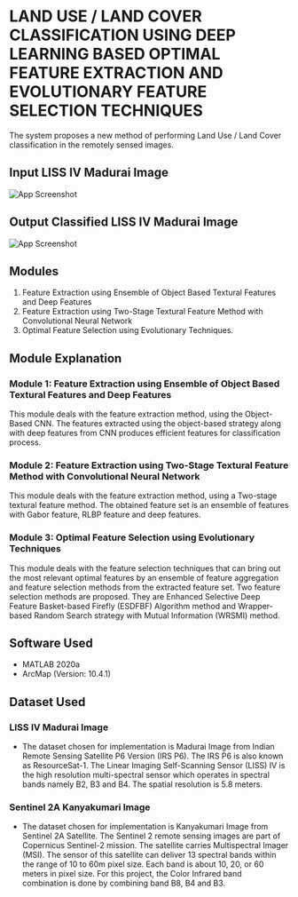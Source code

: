 
# LAND USE / LAND COVER CLASSIFICATION USING DEEP LEARNING BASED OPTIMAL FEATURE EXTRACTION AND EVOLUTIONARY FEATURE SELECTION TECHNIQUES

The system proposes a new method of performing Land Use / Land Cover classification in the remotely sensed images. 


## Input LISS IV Madurai Image

![App Screenshot](https://github.com/GladimaNisia/Ph.D-Project/assets/156109220/d982e490-a386-4be1-84a5-fa1e1aa167ab)

## Output Classified LISS IV Madurai Image

![App Screenshot](https://github.com/GladimaNisia/Ph.D-Project/assets/156109220/92c1dc3e-e3ca-46c5-8afd-2a9c941eb9e6)
## Modules

1. Feature Extraction using Ensemble of Object Based Textural Features and Deep Features
2. Feature Extraction using Two-Stage Textural Feature Method with Convolutional Neural Network
3. Optimal Feature Selection using Evolutionary Techniques. 
       

## Module Explanation

### Module 1: Feature Extraction using Ensemble of Object Based Textural Features and Deep Features
This module deals with the feature extraction method, using the Object-Based CNN. The features extracted using the object-based strategy along with deep features from CNN produces efficient features for classification process. 

### Module 2: Feature Extraction using Two-Stage Textural Feature Method with Convolutional Neural Network
This module deals with the feature extraction method, using a Two-stage textural feature method. The obtained feature set is an ensemble of features with Gabor feature, RLBP feature and deep features.

### Module 3: Optimal Feature Selection using Evolutionary Techniques
This module deals with the feature selection techniques that can bring out the most relevant optimal features by an ensemble of feature aggregation and feature selection methods from the extracted feature set. Two feature selection methods are proposed. They are Enhanced Selective Deep Feature Basket-based Firefly (ESDFBF) Algorithm method and Wrapper-based Random Search strategy with Mutual Information (WRSMI) method.  
## Software Used

- MATLAB 2020a
- ArcMap (Version: 10.4.1)

## Dataset Used

### LISS IV Madurai Image
- The dataset chosen for implementation is Madurai Image from Indian Remote Sensing Satellite P6 Version (IRS P6). The IRS P6 is also known as ResourceSat-1. The Linear Imaging Self-Scanning Sensor (LISS) IV is the high resolution multi-spectral sensor which operates in spectral bands namely B2, B3 and B4. The spatial resolution is 5.8 meters. 

### Sentinel 2A Kanyakumari Image
- The  dataset chosen for implementation is Kanyakumari Image from Sentinel 2A Satellite. The Sentinel 2 remote sensing images are part of Copernicus Sentinel-2 mission. The satellite carries Multispectral Imager (MSI). The sensor of this satellite can deliver 13 spectral bands within the range of 10 to 60m pixel size. Each band is about 10, 20, or 60 meters in pixel size. For this project, the Color Infrared band combination is done by combining band B8, B4 and B3. 